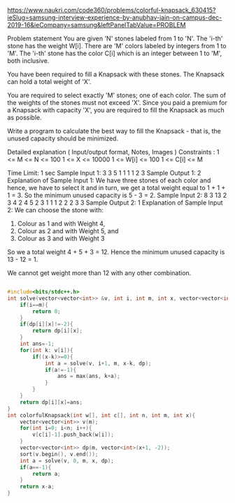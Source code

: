 https://www.naukri.com/code360/problems/colorful-knapsack_630415?ieSlug=samsung-interview-experience-by-anubhav-jain-on-campus-dec-2019-16&ieCompany=samsung&leftPanelTabValue=PROBLEM

Problem statement
You are given 'N' stones labeled from 1 to 'N'. The 'i-th' stone has the weight W[i]. There are 'M' colors labeled by integers from 1 to 'M'. The 'i-th' stone has the color C[i] which is an integer between 1 to 'M', both inclusive.

You have been required to fill a Knapsack with these stones. The Knapsack can hold a total weight of 'X'.

You are required to select exactly 'M' stones; one of each color. The sum of the weights of the stones must not exceed 'X'. Since you paid a premium for a Knapsack with capacity 'X', you are required to fill the Knapsack as much as possible.

Write a program to calculate the best way to fill the Knapsack - that is, the unused capacity should be minimized.

Detailed explanation ( Input/output format, Notes, Images )
Constraints :
1 <= M <= N <= 100
1 <= X <= 10000
1 <= W[i] <= 100
1 <= C[i] <= M

Time Limit: 1 sec
Sample Input 1:
3 3 5
1 1 1
1 2 3
Sample Output 1:
2
Explanation of Sample Input 1:
We have three stones of each color and hence, we have to select it and in turn, we get a total weight equal to 1 + 1 + 1 = 3. So the minimum unused capacity is 5 - 3 = 2.
Sample Input 2:
8 3 13
2 3 4 2 4 5 2 3
1 1 1 2 2 2 3 3
Sample Output 2:
1
Explanation of Sample Input 2:
We can choose the stone with:
1. Colour as 1 and with Weight 4, 
2. Colour as 2 and with Weight 5, and
3. Colour as 3 and with Weight 3 

So we a total weight 4 + 5 + 3 = 12. Hence the minimum unused capacity is 13 - 12 = 1.

We cannot get weight more than 12 with any other combination.

```cpp

#include<bits/stdc++.h>
int solve(vector<vector<int>> &v, int i, int m, int x, vector<vector<int>> &dp){
    if(i==m){
        return 0;
    }
    if(dp[i][x]!=-2){
        return dp[i][x];
    }
    int ans=-1;
    for(int k: v[i]){
        if((x-k)>=0){
            int a = solve(v, i+1, m, x-k, dp);
            if(a!=-1){
                ans = max(ans, k+a);
            }
        }
    }
    return dp[i][x]=ans;
}
int colorfulKnapsack(int w[], int c[], int n, int m, int x){
    vector<vector<int>> v(m);
    for(int i=0; i<n; i++){
        v[c[i]-1].push_back(w[i]);
    }
    vector<vector<int>> dp(m, vector<int>(x+1, -2));
    sort(v.begin(), v.end());
	int a = solve(v, 0, m, x, dp);
    if(a==-1){
        return a;
    }
    return x-a;
}


```
